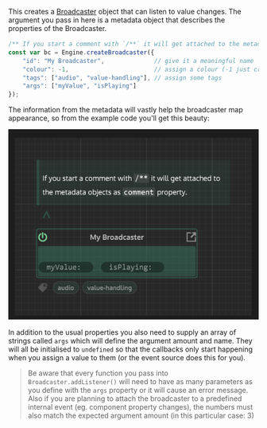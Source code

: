 This creates a [Broadcaster](/scripting/scripting-api/broadcaster) object that can listen to value changes. The argument you pass in here is a metadata object that describes the properties of the Broadcaster.

```javascript
/** If you start a comment with `/**` it will get attached to the metadata objects as `comment` property. */
const var bc = Engine.createBroadcaster({
	"id": "My Broadcaster",              // give it a meaningful name
	"colour": -1,                        // assign a colour (-1 just creates a random colour from the ID hash)
	"tags": ["audio", "value-handling"], // assign some tags
	"args": ["myValue", "isPlaying"]
});
```

The information from the metadata will vastly help the broadcaster map appearance, so from the example code you'll get this beauty:

![](/images/custom/broadcaster/createbroadcaster.png)

In addition to the usual properties you also need to supply an array of strings called `args` which will define the argument amount and name. They will all be initialised to `undefined` so that the callbacks only start happening when you assign a value to them (or the event source does this for you).

> Be aware that every function you pass into `Broadcaster.addListener()` will need to have as many parameters as you define with the `args` property or it will cause an error message. Also if you are planning to attach the broadcaster to a predefined internal event (eg. component property changes), the numbers must also match the expected argument amount (in this particular case: 3)

